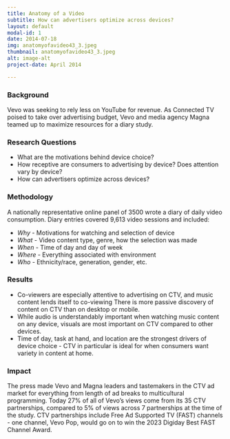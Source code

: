 ```yaml
---
title: Anatomy of a Video
subtitle: How can advertisers optimize across devices?
layout: default
modal-id: 1
date: 2014-07-18
img: anatomyofavideo43_3.jpeg
thumbnail: anatomyofavideo43_3.jpeg
alt: image-alt
project-date: April 2014

---
```


<h3>Background</h3>

<!-- ![image](img/portfolio/lady_gaga.jpeg) -->

Vevo was seeking to rely less on YouTube for revenue. As Connected TV poised to take over advertising budget, Vevo and media agency Magna teamed up to maximize resources for a diary study.

<h3>Research Questions</h3>

- What are the motivations behind device choice?
- How receptive are consumers to advertising by device? Does attention vary by device?
- How can advertisers optimize across devices?

<h3>Methodology</h3>

A nationally representative online panel of 3500 wrote a diary of daily video consumption. Diary entries covered 9,613 video sessions and included:
- *Why* - Motivations for watching and selection of device
- *What* - Video content type, genre, how the selection was made
- *When* - Time of day and day of week
- *Where* - Everything associated with environment
- *Who* - Ethnicity/race, generation, gender, etc.

<h3>Results</h3> 

- Co-viewers are especially attentive to advertising on CTV, and music content lends itself to co-viewing
There is more passive discovery of content on CTV than on desktop or mobile.
- While audio is understandably important when watching music content on any device, visuals are most important on CTV compared to other devices.
- Time of day, task at hand, and location are the strongest drivers of device choice - CTV in particular is ideal for when consumers want variety in content at home.

<h3>Impact</h3>

The press made Vevo and Magna leaders and tastemakers in the CTV ad market for everything from length of ad breaks to multicultural programming. 
Today 27% of all of Vevo’s views come from its 35 CTV partnerships, compared to 5% of views across 7 partnerships at the time of the study.
CTV partnerships include Free Ad Supported TV (FAST) channels - one channel, Vevo Pop, would go on to win the 2023 Digiday Best FAST Channel Award.

